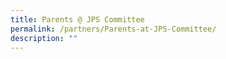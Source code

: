 ```yaml
---
title: Parents @ JPS Committee
permalink: /partners/Parents-at-JPS-Committee/
description: ""
---
```

